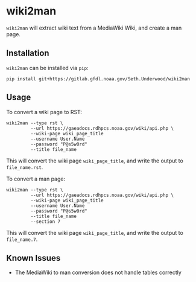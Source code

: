 # wiki2man

`wiki2man` will extract wiki text from a MediaWiki Wiki, and create a man page.

## Installation

`wiki2man` can be installed via `pip`:

```
pip install git+https://gitlab.gfdl.noaa.gov/Seth.Underwood/wiki2man
```
## Usage

To convert a wiki page to RST:

```
wiki2man --type rst \
         --url https://gaeadocs.rdhpcs.noaa.gov/wiki/api.php \
         --wiki-page wiki_page_title
         --username User.Name
         --password "P@s5w0rd"
         --title file_name
```

This will convert the wiki page `wiki_page_title`, and write the output
to `file_name.rst`.

To convert a man page:

```
wiki2man --type rst \
         --url https://gaeadocs.rdhpcs.noaa.gov/wiki/api.php \
         --wiki-page wiki_page_title
         --username User.Name
         --password "P@s5w0rd"
         --title file_name
         --section 7
```

This will convert the wiki page `wiki_page_title`, and write the output
to `file_name.7`.

## Known Issues

* The MediaWiki to man conversion does not handle tables correctly
